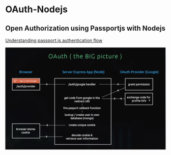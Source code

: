 # OAuth-Nodejs
## Open Authorization using Passportjs with Nodejs
[Understanding passport.js authentication flow](http://toon.io/understanding-passportjs-authentication-flow/)

![](process.png)
